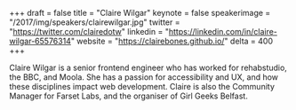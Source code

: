 +++
draft = false
title = "Claire Wilgar"
keynote = false
speakerimage = "/2017/img/speakers/clairewilgar.jpg"
twitter = "https://twitter.com/clairedotw"
linkedin = "https://linkedin.com/in/claire-wilgar-65576314"
website = "https://clairebones.github.io/"
delta = 400
+++

Claire Wilgar is a senior frontend engineer who has worked for rehabstudio, the BBC, and Moola. She has a passion for accessibility and UX, and how these disciplines impact web development. Claire is also the Community Manager for Farset Labs, and the organiser of Girl Geeks Belfast.